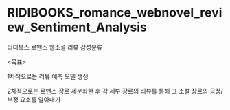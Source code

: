 # RIDIBOOKS_romance_webnovel_review_Sentiment_Analysis
리디북스 로맨스 웹소설 리뷰 감성분류

<목표>

1차적으로는 리뷰 예측 모델 생성

2차적으로는 로맨스 장르 세분화한 후 각 세부 장르의 리뷰를 통해 그 소설 장르의 긍정/부정 요소를 알아내기 


